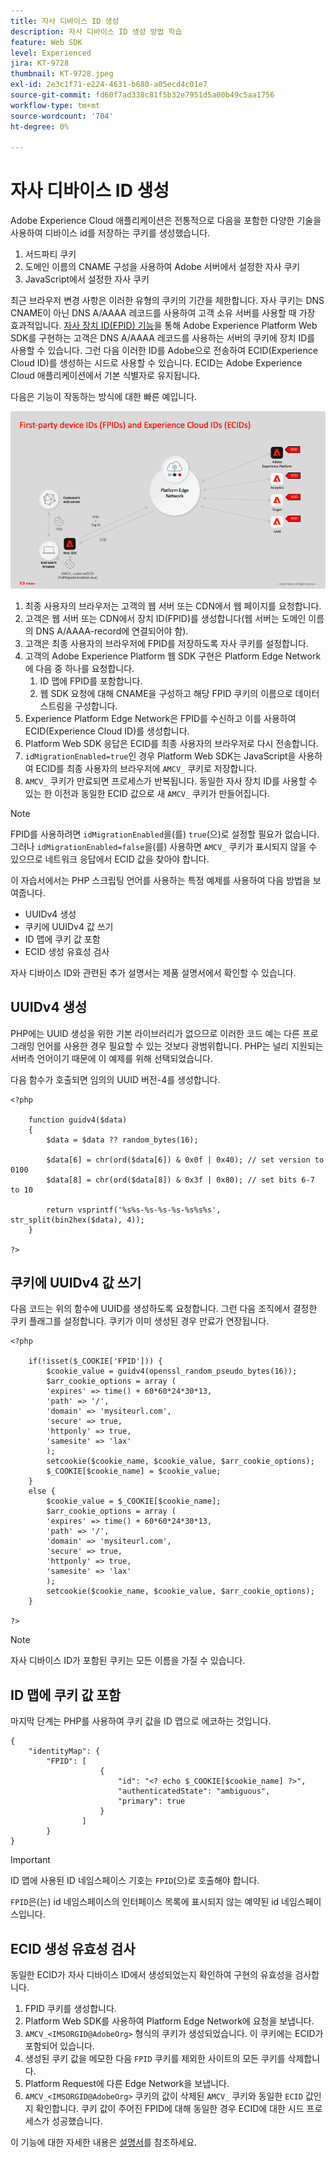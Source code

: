```yaml
---
title: 자사 디바이스 ID 생성
description: 자사 디바이스 ID 생성 방법 학습
feature: Web SDK
level: Experienced
jira: KT-9728
thumbnail: KT-9728.jpeg
exl-id: 2e3c1f71-e224-4631-b680-a05ecd4c01e7
source-git-commit: fd60f7ad338c81f5b32e7951d5a00b49c5aa1756
workflow-type: tm+mt
source-wordcount: '704'
ht-degree: 0%

---
```


# 자사 디바이스 ID 생성

Adobe Experience Cloud 애플리케이션은 전통적으로 다음을 포함한 다양한 기술을 사용하여 디바이스 id를 저장하는 쿠키를 생성했습니다.

1. 서드파티 쿠키
1. 도메인 이름의 CNAME 구성을 사용하여 Adobe 서버에서 설정한 자사 쿠키
1. JavaScript에서 설정한 자사 쿠키

최근 브라우저 변경 사항은 이러한 유형의 쿠키의 기간을 제한합니다. 자사 쿠키는 DNS CNAME이 아닌 DNS A/AAAA 레코드를 사용하여 고객 소유 서버를 사용할 때 가장 효과적입니다. [자사 장치 ID(FPID) 기능](https://experienceleague.adobe.com/en/docs/experience-platform/web-sdk/identity/first-party-device-ids)을 통해 Adobe Experience Platform Web SDK를 구현하는 고객은 DNS A/AAAA 레코드를 사용하는 서버의 쿠키에 장치 ID를 사용할 수 있습니다. 그런 다음 이러한 ID를 Adobe으로 전송하여 ECID(Experience Cloud ID)를 생성하는 시드로 사용할 수 있습니다. ECID는 Adobe Experience Cloud 애플리케이션에서 기본 식별자로 유지됩니다.

다음은 기능이 작동하는 방식에 대한 빠른 예입니다.

![자사 장치 ID(FPID) 및 Experience Cloud ID(ECID)](../assets/kt-9728.png)

1. 최종 사용자의 브라우저는 고객의 웹 서버 또는 CDN에서 웹 페이지를 요청합니다.
1. 고객은 웹 서버 또는 CDN에서 장치 ID(FPID)를 생성합니다(웹 서버는 도메인 이름의 DNS A/AAAA-record에 연결되어야 함).
1. 고객은 최종 사용자의 브라우저에 FPID를 저장하도록 자사 쿠키를 설정합니다.
1. 고객의 Adobe Experience Platform 웹 SDK 구현은 Platform Edge Network에 다음 중 하나를 요청합니다.
   1. ID 맵에 FPID를 포함합니다.
   1. 웹 SDK 요청에 대해 CNAME을 구성하고 해당 FPID 쿠키의 이름으로 데이터 스트림을 구성합니다.
1. Experience Platform Edge Network은 FPID를 수신하고 이를 사용하여 ECID(Experience Cloud ID)를 생성합니다.
1. Platform Web SDK 응답은 ECID를 최종 사용자의 브라우저로 다시 전송합니다.
1. `idMigrationEnabled=true`인 경우 Platform Web SDK는 JavaScript을 사용하여 ECID를 최종 사용자의 브라우저에 `AMCV_` 쿠키로 저장합니다.
1. `AMCV_` 쿠키가 만료되면 프로세스가 반복됩니다. 동일한 자사 장치 ID를 사용할 수 있는 한 이전과 동일한 ECID 값으로 새 `AMCV_` 쿠키가 만들어집니다.

>[!NOTE]
>
>FPID를 사용하려면 `idMigrationEnabled`을(를) `true`(으)로 설정할 필요가 없습니다. 그러나 `idMigrationEnabled=false`을(를) 사용하면 `AMCV_` 쿠키가 표시되지 않을 수 있으므로 네트워크 응답에서 ECID 값을 찾아야 합니다.


이 자습서에서는 PHP 스크립팅 언어를 사용하는 특정 예제를 사용하여 다음 방법을 보여줍니다.

* UUIDv4 생성
* 쿠키에 UUIDv4 값 쓰기
* ID 맵에 쿠키 값 포함
* ECID 생성 유효성 검사

자사 디바이스 ID와 관련된 추가 설명서는 제품 설명서에서 확인할 수 있습니다.

## UUIDv4 생성

PHP에는 UUID 생성을 위한 기본 라이브러리가 없으므로 이러한 코드 예는 다른 프로그래밍 언어를 사용한 경우 필요할 수 있는 것보다 광범위합니다. PHP는 널리 지원되는 서버측 언어이기 때문에 이 예제를 위해 선택되었습니다.


다음 함수가 호출되면 임의의 UUID 버전-4를 생성합니다.

```
<?php
    
    function guidv4($data)
    {
        $data = $data ?? random_bytes(16);

        $data[6] = chr(ord($data[6]) & 0x0f | 0x40); // set version to 0100
        $data[8] = chr(ord($data[8]) & 0x3f | 0x80); // set bits 6-7 to 10

        return vsprintf('%s%s-%s-%s-%s-%s%s%s', str_split(bin2hex($data), 4));
    }

?>
```

## 쿠키에 UUIDv4 값 쓰기

다음 코드는 위의 함수에 UUID를 생성하도록 요청합니다. 그런 다음 조직에서 결정한 쿠키 플래그를 설정합니다. 쿠키가 이미 생성된 경우 만료가 연장됩니다.

```
<?php

    if(!isset($_COOKIE['FPID'])) {
        $cookie_value = guidv4(openssl_random_pseudo_bytes(16));        
        $arr_cookie_options = array (
        'expires' => time() + 60*60*24*30*13,
        'path' => '/',
        'domain' => 'mysiteurl.com',
        'secure' => true,
        'httponly' => true,
        'samesite' => 'lax'
        );
        setcookie($cookie_name, $cookie_value, $arr_cookie_options);
        $_COOKIE[$cookie_name] = $cookie_value;
    }
    else {
        $cookie_value = $_COOKIE[$cookie_name];
        $arr_cookie_options = array (
        'expires' => time() + 60*60*24*30*13,
        'path' => '/',
        'domain' => 'mysiteurl.com',
        'secure' => true,
        'httponly' => true,
        'samesite' => 'lax'
        );
        setcookie($cookie_name, $cookie_value, $arr_cookie_options);
    }

?>
```

>[!NOTE]
>
>자사 디바이스 ID가 포함된 쿠키는 모든 이름을 가질 수 있습니다.

## ID 맵에 쿠키 값 포함

마지막 단계는 PHP를 사용하여 쿠키 값을 ID 맵으로 에코하는 것입니다.


```
{
    "identityMap": {
        "FPID": [
                    {
                        "id": "<? echo $_COOKIE[$cookie_name] ?>",
                        "authenticatedState": "ambiguous",
                        "primary": true
                    }
                ]
        }
}
```

>[!IMPORTANT]
>
>ID 맵에 사용된 ID 네임스페이스 기호는 `FPID`(으)로 호출해야 합니다.
>
> `FPID`은(는) id 네임스페이스의 인터페이스 목록에 표시되지 않는 예약된 id 네임스페이스입니다.


## ECID 생성 유효성 검사

동일한 ECID가 자사 디바이스 ID에서 생성되었는지 확인하여 구현의 유효성을 검사합니다.

1. FPID 쿠키를 생성합니다.
1. Platform Web SDK를 사용하여 Platform Edge Network에 요청을 보냅니다.
1. `AMCV_<IMSORGID@AdobeOrg>` 형식의 쿠키가 생성되었습니다. 이 쿠키에는 ECID가 포함되어 있습니다.
1. 생성된 쿠키 값을 메모한 다음 `FPID` 쿠키를 제외한 사이트의 모든 쿠키를 삭제합니다.
1. Platform Request에 다른 Edge Network을 보냅니다.
1. `AMCV_<IMSORGID@AdobeOrg>` 쿠키의 값이 삭제된 `AMCV_` 쿠키와 동일한 `ECID` 값인지 확인합니다. 쿠키 값이 주어진 FPID에 대해 동일한 경우 ECID에 대한 시드 프로세스가 성공했습니다.

이 기능에 대한 자세한 내용은 [설명서](https://experienceleague.adobe.com/docs/experience-platform/edge/identity/first-party-device-ids.html)를 참조하세요.
